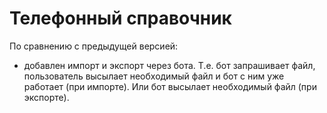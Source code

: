 # Телефонный справочник
По сравнению с предыдущей версией:
- добавлен импорт и экспорт через бота. Т.е. бот запрашивает файл, пользователь высылает необходимый файл и бот с ним уже работает (при импорте). Или бот высылает 
необходимый файл (при экспорте).
